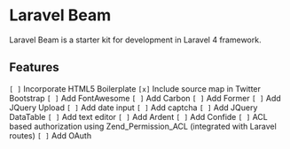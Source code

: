 # Laravel Beam

Laravel Beam is a starter kit for development in Laravel 4 framework.

## Features

`[ ]` Incorporate HTML5 Boilerplate
`[x]` Include source map in Twitter Bootstrap
`[ ]` Add FontAwesome
`[ ]` Add Carbon
`[ ]` Add Former
`[ ]` Add JQuery Upload
`[ ]` Add date input
`[ ]` Add captcha
`[ ]` Add JQuery DataTable
`[ ]` Add text editor
`[ ]` Add Ardent
`[ ]` Add Confide
`[ ]` ACL based authorization using Zend_Permission_ACL (integrated with Laravel routes)
`[ ]` Add OAuth

